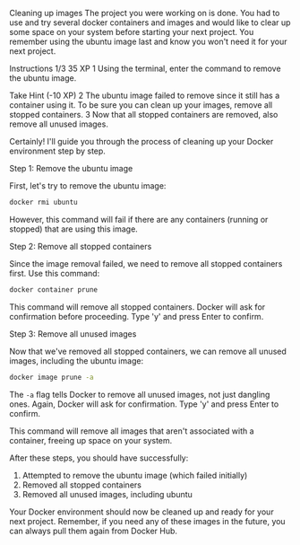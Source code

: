 Cleaning up images
The project you were working on is done. You had to use and try several docker containers and images and would like to clear up some space on your system before starting your next project. You remember using the ubuntu image last and know you won't need it for your next project.

Instructions 1/3
35 XP
1
Using the terminal, enter the command to remove the ubuntu image.

Take Hint (-10 XP)
2
The ubuntu image failed to remove since it still has a container using it. To be sure you can clean up your images, remove all stopped containers.
3
Now that all stopped containers are removed, also remove all unused images.

Certainly! I'll guide you through the process of cleaning up your Docker environment step by step.

Step 1: Remove the ubuntu image

First, let's try to remove the ubuntu image:

```bash
docker rmi ubuntu
```

However, this command will fail if there are any containers (running or stopped) that are using this image.

Step 2: Remove all stopped containers

Since the image removal failed, we need to remove all stopped containers first. Use this command:

```bash
docker container prune
```

This command will remove all stopped containers. Docker will ask for confirmation before proceeding. Type 'y' and press Enter to confirm.

Step 3: Remove all unused images

Now that we've removed all stopped containers, we can remove all unused images, including the ubuntu image:

```bash
docker image prune -a
```

The `-a` flag tells Docker to remove all unused images, not just dangling ones. Again, Docker will ask for confirmation. Type 'y' and press Enter to confirm.

This command will remove all images that aren't associated with a container, freeing up space on your system.

After these steps, you should have successfully:
1. Attempted to remove the ubuntu image (which failed initially)
2. Removed all stopped containers
3. Removed all unused images, including ubuntu

Your Docker environment should now be cleaned up and ready for your next project. Remember, if you need any of these images in the future, you can always pull them again from Docker Hub.